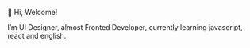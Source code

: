 👋 Hi, Welcome!

I’m UI Designer, almost Fronted Developer, currently learning javascript, react and english. 


<!---
YeralShaik/YeralShaik is a ✨ special ✨ repository because its `README.md` (this file) appears on your GitHub profile.
You can click the Preview link to take a look at your changes.
--->
